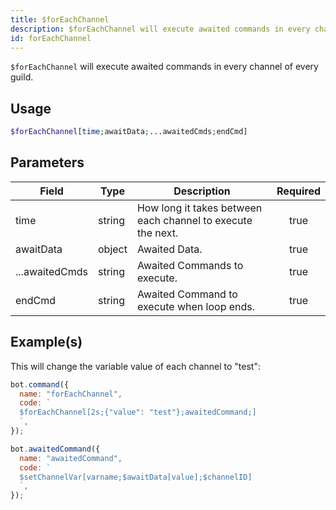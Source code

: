 ```yaml
---
title: $forEachChannel
description: $forEachChannel will execute awaited commands in every channel of every guild.
id: forEachChannel
---
```


`$forEachChannel` will execute awaited commands in every channel of every guild.

## Usage

```php
$forEachChannel[time;awaitData;...awaitedCmds;endCmd]
```

## Parameters

| Field          | Type   | Description                                                 | Required |
| -------------- | ------ | ----------------------------------------------------------- | :------: |
| time           | string | How long it takes between each channel to execute the next. |   true   |
| awaitData      | object | Awaited Data.                                               |   true   |
| ...awaitedCmds | string | Awaited Commands to execute.                                |   true   |
| endCmd         | string | Awaited Command to execute when loop ends.                  |   true   |

## Example(s)

This will change the variable value of each channel to "test":

```javascript
bot.command({
  name: "forEachChannel",
  code: `
  $forEachChannel[2s;{"value": "test"};awaitedCommand;]
  `,
});

bot.awaitedCommand({
  name: "awaitedCommand",
  code: `
  $setChannelVar[varname;$awaitData[value];$channelID]
  `,
});
```

